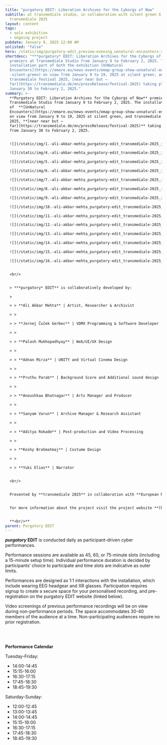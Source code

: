 ```yaml
---
title: "purgatory EDIT: Liberation Archives for the Cyborgs of Now"
subtitle: at transmediale studio, in collaboration with silent green X EMAP X
  transmediale 2025
layout: content
tags:
  - solo exhibition
  - ongoing project
pubdate: January 9, 2025 12:00 AM
unlisted: "false"
hero: /static/img/purgatory-edit_preview-evening_unnatural-encounters-2025_14_image-by-palash-mukhopadhyay.jpeg
shortdesc: "***purgatory* EDIT: Liberation Archives for the Cyborgs of Now**
  premiers at Transmediale Studio from January 9 to February 2, 2025. The
  installation part of both the exhibition [UnNatural
  Encounters](https://emare.eu/news-events/emap-group-show-unnatural-encounters\
  -silent-green) on view from January 9 to 19, 2025 at silent green, and
  transmediale festival 2025, [near near but —
  far](https://transmediale.de/en/pressRelease/festival-2025) taking place from
  January 30 to February 2, 2025."
summary: >-
  **Purgatory EDIT: Liberation Archives for the Cyborgs of Now** premiers at
  Transmediale Studio from January 9 to February 2, 2025. The installation part
  of  **[UnNatural
  Encounters](https://emare.eu/news-events/emap-group-show-unnatural-encounters-silent-green)**
  on view from January 9 to 19, 2025 at silent green, and transmediale festival
  2025, **[near near but —
  far](https://transmediale.de/en/pressRelease/festival-2025)** taking place
  from January 30 to February 2, 2025.


  ![](/static/img/1.-ali-akbar-mehta_purgatory-edit_transmediale-2025_installation-view-01_-image-by-laura-fiorio_2025.jpg)

  ![](/static/img/4.-ali-akbar-mehta_purgatory-edit_transmediale-2025_installation-view-04_-image-by-laura-fiorio_2025.jpg)

  ![](/static/img/5.-ali-akbar-mehta_purgatory-edit_transmediale-2025_installation-view-05_-image-by-laura-fiorio_2025.jpg)

  ![](/static/img/6.-ali-akbar-mehta_purgatory-edit_transmediale-2025_installation-view-06_-image-by-laura-fiorio_2025.jpg)

  ![](/static/img/7.-ali-akbar-mehta_purgatory-edit_transmediale-2025_installation-view-07_-image-by-laura-fiorio_2025.jpg)

  ![](/static/img/8.-ali-akbar-mehta_purgatory-edit_transmediale-2025_installation-view-08_-image-by-laura-fiorio_2025.jpg)

  ![](/static/img/9.-ali-akbar-mehta_purgatory-edit_transmediale-2025_installation-view-09_-image-by-laura-fiorio_2025.jpg)

  ![](/static/img/10.-ali-akbar-mehta_purgatory-edit_transmediale-2025_installation-view-10_-image-by-laura-fiorio_2025.jpg)

  ![](/static/img/11.-ali-akbar-mehta_purgatory-edit_transmediale-2025_installation-view-11_-image-by-laura-fiorio_2025.jpg)

  ![](/static/img/12.-ali-akbar-mehta_purgatory-edit_transmediale-2025_installation-view-12_-image-by-laura-fiorio_2025.jpg)

  ![](/static/img/13.-ali-akbar-mehta_purgatory-edit_transmediale-2025_installation-view-13_-image-by-laura-fiorio_2025.jpg)

  ![](/static/img/14.-ali-akbar-mehta_purgatory-edit_transmediale-2025_installation-view-14_-image-by-laura-fiorio_2025.jpg)

  ![](/static/img/15.-ali-akbar-mehta_purgatory-edit_transmediale-2025_installation-view-15_-image-by-laura-fiorio_2025.jpg)

  ![](/static/img/16.-ali-akbar-mehta_purgatory-edit_transmediale-2025_installation-view-16_-image-by-laura-fiorio_2025.jpg)


  <br/>


  > ***purgatory* EDIT** is collaboratively developed by:

  >

  > > **Ali Akbar Mehta** | Artist, Researcher & Archivist

  > >

  > > **Jernej Čuček Gerbec** | VDMX Programming & Software Developer

  > >

  > > **Palash Mukhopadhyay** | Web/UI/UX Design 

  > >

  > > **Adnan Mirza** | UNITY and Virtual Cinema Design

  > >

  > > **Pruthu Parab** | Background Score and Additional sound design

  > >

  > > **Anoushkaa Bhatnagar** | Arts Manager and Producer

  > >

  > > **Sanyam Varun** | Archive Manager & Research Assistant

  > >

  > > **Aditya Rokade** | Post-production and Video Processing

  > >

  > > **Koshy Brahmatmaj** | Costume Design

  > >

  > > **Yuki Elias** | Narrator


  <br/>


  Presented by **transmediale 2025** in collaboration with **European Media Art Platform** (EMAP) and **silent green Film Feld Forschung**. **Purgatory EDIT** has received development support from the EMAP residency program 2024 at **Werkleitz** co-funded by the **European Union**. The project is made possible by partial funding from **Taiteen Edistämiskeskus** and **Kone Säätio**, and travel funding from support from the **Finnland-Institut, Berlin** and **Goethe Institut/Max Mueller Bhavan, Mumbai**.


  for more information about the project visit the project website **[here](https://www.purgatoryedit.com/)**


  **<br/>**
parent: Purgatory EDIT
---
```

***purgatory* EDIT** is conducted daily as participant-driven cyber performances. 

Performance sessions are available as 45, 60, or 75-minute slots (including a 15-minute setup time). Individual performance duration is decided by participants’ choice to participate and time slots are indicative as outer limits.

Performances are designed as 1:1 interactions with the installation, which include wearing EEG headgear and XR glasses. Participation requires signup to create a secure space for your personalised recording, and pre-registration on the purgatory EDIT website (linked below).

Video screenings of previous performance recordings will be on view during non-performance periods. The space accommodates 30-40 members of the audience at a time. Non-participating audiences require no prior registration.

**<br/><br/>**

**Performance Calendar**

Tuesday-Friday: 

* 14:00-14:45 
* 15:15-16:00
* 16:30-17:15
* 17:45-18:30
* 18:45-19:30

Saturday-Sunday: 

* 12:00-12:45
* 13:00-13:45
* 14:00-14:45 
* 15:15-16:00
* 16:30-17:15
* 17:45-18:30
* 18:45-19:30